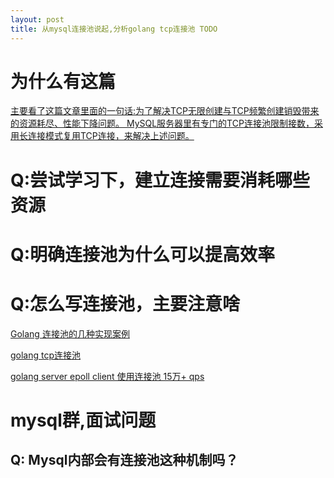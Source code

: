 ```yaml
---
layout: post
title: 从mysql连接池说起,分析golang tcp连接池 TODO
---
```


# 为什么有这篇

[主要看了这篇文章里面的一句话:为了解决TCP无限创建与TCP频繁创建销毁带来的资源耗尽、性能下降问题。
MySQL服务器里有专门的TCP连接池限制接数，采用长连接模式复用TCP连接，来解决上述问题。](https://mp.weixin.qq.com/s/GMiwroGgBP9hAyzyv9_uKg)

# Q:尝试学习下，建立连接需要消耗哪些资源

# Q:明确连接池为什么可以提高效率

# Q:怎么写连接池，主要注意啥

[Golang 连接池的几种实现案例](https://learnku.com/articles/41137)

[golang tcp连接池](https://github.com/nange/easypool)

[golang server epoll client 使用连接池 15万+ qps](https://segmentfault.com/a/1190000019736068)


# mysql群,面试问题
## Q: Mysql内部会有连接池这种机制吗？

